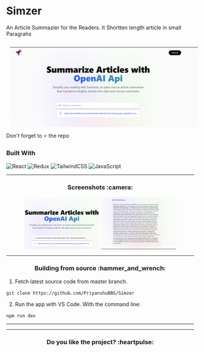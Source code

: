 # Simzer

An Article Summazier for the Readers. It Shortten length article in small Paragrahs<br><br>
     <img src="https://github.com/PriyanshuBBS/Media/blob/master/Screenshot%202023-11-17%20151720.png" alt="SIMZER" style="margin:10px 10px">
Don't forget to ⭐ the repo
### Built With
![React](https://img.shields.io/badge/react-%2320232a.svg?style=for-the-badge&logo=react&logoColor=%2361DAFB)
![Redux](https://img.shields.io/badge/redux-%23593d88.svg?style=for-the-badge&logo=redux&logoColor=white)
![TailwindCSS](https://img.shields.io/badge/tailwindcss-%2338B2AC.svg?style=for-the-badge&logo=tailwind-css&logoColor=white)
![JavaScript](https://img.shields.io/badge/javascript-%23323330.svg?style=for-the-badge&logo=javascript&logoColor=%23F7DF1E) 

---

<h3 align="center">Screenshots :camera:</h3>

<div align="center">
        <img width="40%" src="https://github.com/PriyanshuBBS/Media/blob/master/Screenshot%202023-11-17%20160646.png" alt="screenshot 1">
     <img width="40%" src="https://github.com/PriyanshuBBS/Media/blob/master/Screenshot%202023-11-17%20160756.png" alt="screenshot 1">
</div>

---

<h3 align="center">Building from source :hammer_and_wrench:</h3>

1. Fetch latest source code from master branch.
```
git clone https://github.com/PriyanshuBBS/Simzer
```

2. Run the app with VS Code. With the command line:

```
npm run dev
```

---

---

<h3 align="center">Do you like the project? :heartpulse:	</h3>

